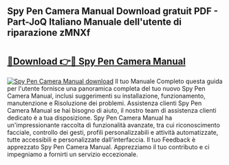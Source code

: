 ## Spy Pen Camera Manual Download gratuit PDF - Part-JoQ Italiano Manuale dell'utente di riparazione zMNXf

# <h2><a href="http://dfh3sc.blite.top/?on=Spy+Pen+Camera+Manual">🔗Download 👉🔴 Spy Pen Camera Manual</a></h2>

[![Spy Pen Camera Manual download](https://i.imgur.com/lujVjoI.png)](http://dfh3sc.blite.top/?on=Spy+Pen+Camera+Manual)
Il tuo Manuale Completo questa guida per l'utente fornisce una panoramica completa del tuo nuovo Spy Pen Camera Manual, inclusi suggerimenti su installazione, funzionamento, manutenzione e Risoluzione dei problemi. Assistenza clienti Spy Pen Camera Manual se hai bisogno di aiuto, il nostro team di assistenza clienti dedicato è a tua disposizione. Spy Pen Camera Manual ha un'impressionante raccolta di funzionalità avanzate, tra cui riconoscimento facciale, controllo dei gesti, profili personalizzabili e attività automatizzate, tutte accessibili e personalizzate dall'interfaccia. Il tuo Feedback è apprezzato Spy Pen Camera Manual. Apprezziamo il tuo contributo e ci impegniamo a fornirti un servizio eccezionale.
